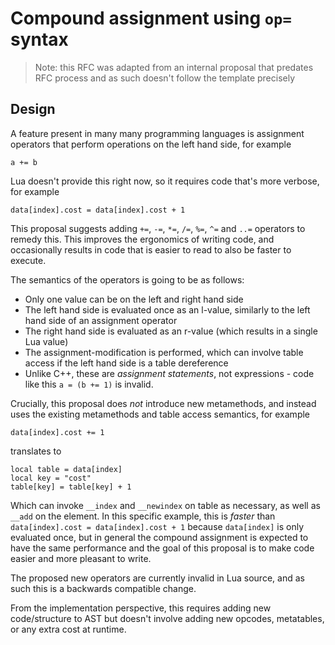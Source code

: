 # Compound assignment using `op=` syntax

> Note: this RFC was adapted from an internal proposal that predates RFC process and as such doesn't follow the template precisely

## Design

A feature present in many many programming languages is assignment operators that perform operations on the left hand side, for example

```
a += b
```

Lua doesn't provide this right now, so it requires code that's more verbose, for example

```
data[index].cost = data[index].cost + 1
```

This proposal suggests adding `+=`, `-=`, `*=`, `/=`, `%=`, `^=` and `..=` operators to remedy this. This improves the ergonomics of writing code, and occasionally results in code that is easier to read to also be faster to execute.

The semantics of the operators is going to be as follows:

- Only one value can be on the left and right hand side
- The left hand side is evaluated once as an l-value, similarly to the left hand side of an assignment operator
- The right hand side is evaluated as an r-value (which results in a single Lua value)
- The assignment-modification is performed, which can involve table access if the left hand side is a table dereference
- Unlike C++, these are *assignment statements*, not expressions - code like this `a = (b += 1)` is invalid.

Crucially, this proposal does *not* introduce new metamethods, and instead uses the existing metamethods and table access semantics, for example

```
data[index].cost += 1
```

translates to

```
local table = data[index]
local key = "cost"
table[key] = table[key] + 1
```

Which can invoke `__index` and `__newindex` on table as necessary, as well as `__add` on the element. In this specific example, this is *faster* than `data[index].cost = data[index].cost + 1` because `data[index]` is only evaluated once, but in general the compound assignment is expected to have the same performance and the goal of this proposal is to make code easier and more pleasant to write.

The proposed new operators are currently invalid in Lua source, and as such this is a backwards compatible change.

From the implementation perspective, this requires adding new code/structure to AST but doesn't involve adding new opcodes, metatables, or any extra cost at runtime.
